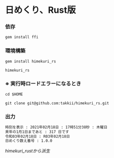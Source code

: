 # 日めくり、Rust版

### 依存

```markdown
gem install ffi
```

### 環境構築

```markdown
gem install himekuri_rs

himekuri_rs
```

### ※ 実行時ロードエラーになるとき

```markdown
cd $HOME

git clone git@github.com:takkii/himekuri_rs.git
```

### 出力

```markdown
時刻を表示 : 2021年02月18日 : 17時51分38秒 : 木曜日
来年の1月1日まであと : 317 日です
令和03年02月18日 : R03年02月18日
日めくり数え番号 : 1.0.0
```

_himekuri_rustから派生_

